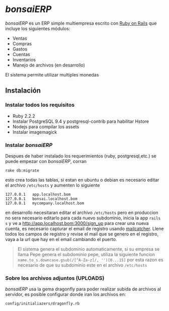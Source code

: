
# *bonsaiERP*

*bonsaiERP* es un ERP simple multiempresa escrito con [Ruby on Rails](http://rubyonrails.org) que incluye los siguientes módulos:

- Ventas
- Compras
- Gastos
- Cuentas
- Inventarios
- Manejo de archivos (en desarrollo)

El sistema permite utilizar multiples monedas

## Instalación

### Instalar todos los requisitos

- Ruby 2.2.2
- Instalar PostgreSQL 9.4 y postgresql-contrib para habilitar Hstore
- Nodejs para compilar los assets
- Instalar imagemagick

### Instalar *bonsaiERP*

Despues de haber instalado los requerimientos (ruby, postgresql,etc.)
se puede empezar con *bonsaiERP*, corran

`rake db:migrate`

esto crea todas las tablas, si estan en ubuntu o debian es necesario editar
el archivo `/etc/hosts` y aumenten lo siguiente

```
127.0.0.1	app.localhost.bom
127.0.0.1	bonsai.localhost.bom
127.0.0.1	mycompany.localhost.bom

```
en desarrollo necesitaran editar el archivo `/etc/hosts` pero en produccion no sera
necesario editarlo para cada nuevo subdominio, inicia la app `rails s` y ve a
http://app.localhost.bom:3000/sign_up para crear una nueva cuenta,
es necesario capturar el email de registro usando [mailcatcher](http://mailcatcher.me/). Llene todos
los campos de registro y revise el mail que se genero en el registro, vaya a la url que hay en el
email cambiando el puerto.

> El sistema genera el subdominio automaticamente, si su empresa se llama Pepe genera
> el subdominio pepe, utiliza la siguiente funcion `name.to_s.downcase.gsub(/[^A-Za-z]/, '')[0...15]`
> por esta razon es necesario de que su subdominio este en el archivo
> `/etc/hosts`


### Sobre los archivos adjuntos (UPLOADS)

*bonsaiERP* usa la gema dragonfly para poder realizar subida de archivos al servidor, es posible configurar donde iran los archivos en:

`config/initialiazers/dragonfly.rb`
